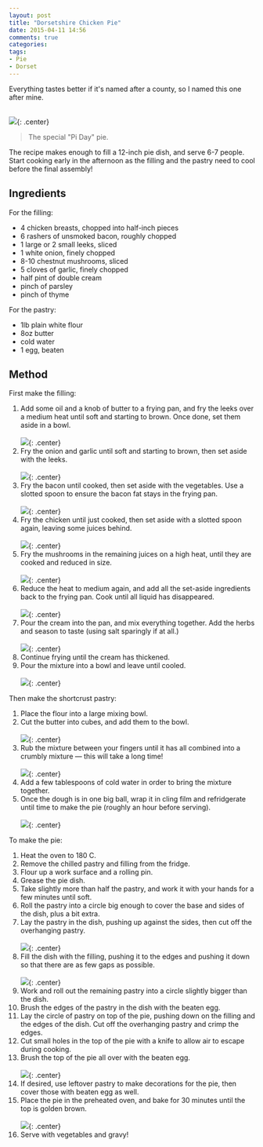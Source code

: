 ```yaml
---
layout: post
title: "Dorsetshire Chicken Pie"
date: 2015-04-11 14:56
comments: true
categories: 
tags:
- Pie
- Dorset
---
```


Everything tastes better if it's named after a county, so I named this one after mine.<br/><br/>

![](/recipes/pipie.jpg){: .center}

> The special "Pi Day" pie.

The recipe makes enough to fill a 12-inch pie dish, and serve 6-7 people. Start cooking early in the afternoon as the filling and the pastry need to cool before the final assembly!

## Ingredients

For the filling:

* 4 chicken breasts, chopped into half-inch pieces
* 6 rashers of unsmoked bacon, roughly chopped
* 1 large or 2 small leeks, sliced
* 1 white onion, finely chopped
* 8-10 chestnut mushrooms, sliced
* 5 cloves of garlic, finely chopped
* half pint of double cream
* pinch of parsley
* pinch of thyme

For the pastry:

* 1lb plain white flour
* 8oz butter
* cold water
* 1 egg, beaten

## Method

First make the filling:

1. Add some oil and a knob of butter to a frying pan, and fry the leeks over a medium heat until soft and starting to brown. Once done, set them aside in a bowl.<br/><br/>![](/recipes/pie1.jpg){: .center}<br/>
1. Fry the onion and garlic until soft and starting to brown, then set aside with the leeks.<br/><br/>![](/recipes/pie2.jpg){: .center}<br/>
1. Fry the bacon until cooked, then set aside with the vegetables. Use a slotted spoon to ensure the bacon fat stays in the frying pan.<br/><br/>![](/recipes/pie3.jpg){: .center}<br/>
1. Fry the chicken until just cooked, then set aside with a slotted spoon again, leaving some juices behind.<br/><br/>![](/recipes/pie4.jpg){: .center}<br/>
1. Fry the mushrooms in the remaining juices on a high heat, until they are cooked and reduced in size.<br/><br/>![](/recipes/pie5.jpg){: .center}<br/>
1. Reduce the heat to medium again, and add all the set-aside ingredients back to the frying pan. Cook until all liquid has disappeared.<br/><br/>![](/recipes/pie6.jpg){: .center}<br/>
1. Pour the cream into the pan, and mix everything together. Add the herbs and season to taste (using salt sparingly if at all.)<br/><br/>![](/recipes/pie7.jpg){: .center}<br/>
1. Continue frying until the cream has thickened.
1. Pour the mixture into a bowl and leave until cooled.<br/><br/>![](/recipes/pie11.jpg){: .center}<br/>

Then make the shortcrust pastry:

1. Place the flour into a large mixing bowl.
1. Cut the butter into cubes, and add them to the bowl.<br/><br/>![](/recipes/pie8.jpg){: .center}<br/>
1. Rub the mixture between your fingers until it has all combined into a crumbly mixture &mdash; this will take a long time!<br/><br/>![](/recipes/pie9.jpg){: .center}<br/>
1. Add a few tablespoons of cold water in order to bring the mixture together.
1. Once the dough is in one big ball, wrap it in cling film and refridgerate until time to make the pie (roughly an hour before serving).<br/><br/>![](/recipes/pie10.jpg){: .center}<br/>

To make the pie:

1. Heat the oven to 180 C.
1. Remove the chilled pastry and filling from the fridge.
1. Flour up a work surface and a rolling pin.
1. Grease the pie dish.
1. Take slightly more than half the pastry, and work it with your hands for a few minutes until soft.
1. Roll the pastry into a circle big enough to cover the base and sides of the dish, plus a bit extra.
1. Lay the pastry in the dish, pushing up against the sides, then cut off the overhanging pastry.<br/><br/>![](/recipes/pie12.jpg){: .center}<br/>
1. Fill the dish with the filling, pushing it to the edges and pushing it down so that there are as few gaps as possible.<br/><br/>![](/recipes/pie13.jpg){: .center}<br/>
1. Work and roll out the remaining pastry into a circle slightly bigger than the dish.
1. Brush the edges of the pastry in the dish with the beaten egg.
1. Lay the circle of pastry on top of the pie, pushing down on the filling and the edges of the dish. Cut off the overhanging pastry and crimp the edges.
1. Cut small holes in the top of the pie with a knife to allow air to escape during cooking.
1. Brush the top of the pie all over with the beaten egg.<br/><br/>![](/recipes/pie14.jpg){: .center}<br/>
1. If desired, use leftover pastry to make decorations for the pie, then cover those with beaten egg as well.
1. Place the pie in the preheated oven, and bake for 30 minutes until the top is golden brown.<br/><br/>![](/recipes/pie15.jpg){: .center}<br/>
1. Serve with vegetables and gravy!
